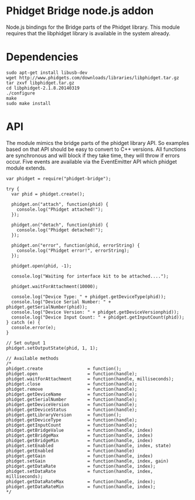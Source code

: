 Phidget Bridge node.js addon
==================================
Node.js bindings for the Bridge parts of the Phidget library.
This module requires that the libphidget library is available in the system already.

# Dependencies
```
sudo apt-get install libusb-dev
wget http://www.phidgets.com/downloads/libraries/libphidget.tar.gz
tar zxvf libphidget.tar.gz
cd libphidget-2.1.8.20140319
./configure
make
sudo make install
```

# API
The module mimics the bridge parts of the phidget library API. So examples based on that API should be easy to convert to C++ versions.
All functions are synchronous and will block if they take time, they will throw if errors occur. Five events are available via the EventEmitter API which phidget module extends.

```
var phidget = require("phidget-bridge");

try {
  var phid = phidget.create();

  phidget.on("attach", function(phid) {
    console.log("Phidget attached!");
  });

  phidget.on("detach", function(phid) {
    console.log("Phidget detached!");
  });

  phidget.on("error", function(phid, errorString) {
    console.log("Phidget error!", errorString);
  });

  phidget.open(phid, -1);

  console.log("Waiting for interface kit to be attached....");

  phidget.waitForAttachment(10000);

  console.log("Device Type: " + phidget.getDeviceType(phid));
  console.log("Device Serial Number: " + phidget.getSerialNumber(phid));
  console.log("Device Version: " + phidget.getDeviceVersionphid));
  console.log("Device Input Count: " + phidget.getInputCount(phid));
} catch (e) {
  console.error(e);
}

// Set output 1
phidget.setOutputState(phid, 1, 1);

// Available methods
/*
phidget.create                 = function();
phidget.open                   = function(handle);
phidget.waitForAttachment      = function(handle, milliseconds);
phidget.close                  = function(handle);
phidget.remove                 = function(handle);
phidget.getDeviceName          = function(handle);
phidget.getSerialNumber        = function(handle);
phidget.getDeviceVersion       = function(handle);
phidget.getDeviceStatus        = function(handle);
phidget.getLibraryVersion      = function();
phidget.getDeviceType          = function(handle);
phidget.getInputCount          = function(handle);
phidget.getBridgeValue         = function(handle, index)
phidget.getBridgeMax           = function(handle, index)
phidget.getBridgeMin           = function(handle, index)
phidget.setEnabled             = function(handle, index, state)
phidget.getEnabled             = function(handle)
phidget.getGain                = function(handle, index)
phidget.setGain                = function(handle, index, gain)
phidget.getDataRate            = function(handle, index);
phidget.setDataRate            = function(handle, index, milliseconds);
phidget.getDataRateMax         = function(handle, index);
phidget.getDataRateMin         = function(handle, index);
*/

```
